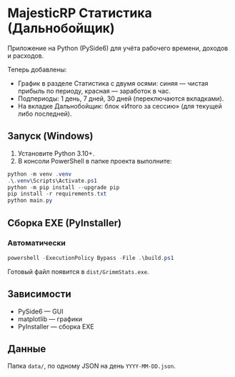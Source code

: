 # MajesticRP Статистика (Дальнобойщик)

Приложение на Python (PySide6) для учёта рабочего времени, доходов и расходов.

Теперь добавлены:
- График в разделе Статистика с двумя осями: синяя — чистая прибыль по периоду, красная — заработок в час.
- Подпериоды: 1 день, 7 дней, 30 дней (переключаются вкладками).
- На вкладке Дальнобойщик: блок «Итого за сессию» (для текущей либо последней).

## Запуск (Windows)
1. Установите Python 3.10+.
2. В консоли PowerShell в папке проекта выполните:
```powershell
python -m venv .venv
.\.venv\Scripts\Activate.ps1
python -m pip install --upgrade pip
pip install -r requirements.txt
python main.py
```

## Сборка EXE (PyInstaller)
### Автоматически
```powershell
powershell -ExecutionPolicy Bypass -File .\build.ps1
```
Готовый файл появится в `dist/GrimmStats.exe`.

## Зависимости
- PySide6 — GUI
- matplotlib — графики
- PyInstaller — сборка EXE

## Данные
Папка `data/`, по одному JSON на день `YYYY-MM-DD.json`.
